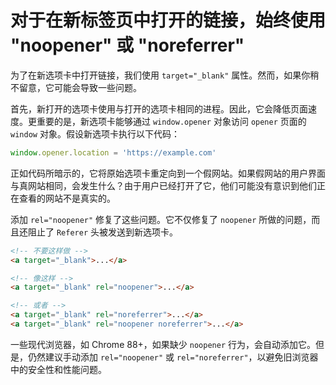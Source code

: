 # 对于在新标签页中打开的链接，始终使用 "noopener" 或 "noreferrer"

为了在新选项卡中打开链接，我们使用 `target="_blank"` 属性。然而，如果你稍不留意，它可能会导致一些问题。

首先，新打开的选项卡使用与打开的选项卡相同的进程。因此，它会降低页面速度。更重要的是，新选项卡能够通过 `window.opener` 对象访问 `opener` 页面的 `window` 对象。假设新选项卡执行以下代码：

```js
window.opener.location = 'https://example.com'
```

正如代码所暗示的，它将原始选项卡重定向到一个假网站。如果假网站的用户界面与真网站相同，会发生什么？由于用户已经打开了它，他们可能没有意识到他们正在查看的网站不是真实的。

添加 `rel="noopener"` 修复了这些问题。它不仅修复了 `noopener` 所做的问题，而且还阻止了 `Referer` 头被发送到新选项卡。

```html
<!-- 不要这样做 -->
<a target="_blank">...</a>

<!-- 像这样 -->
<a target="_blank" rel="noopener">...</a>

<!-- 或者 -->
<a target="_blank" rel="noreferrer">...</a>
<a target="_blank" rel="noopener noreferrer">...</a>
```

一些现代浏览器，如 Chrome 88+，如果缺少 `noopener` 行为，会自动添加它。但是，仍然建议手动添加 `rel="noopener"` 或 `rel="noreferrer"`，以避免旧浏览器中的安全性和性能问题。
